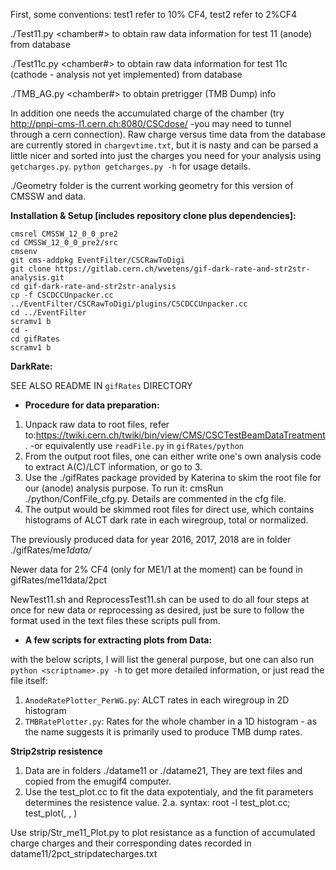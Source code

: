 First, some conventions: test1 refer to 10% CF4, test2 refer to 2%CF4

./Test11.py <chamber#> <HV> to obtain raw data information for test 11 (anode) from database

./Test11c.py <chamber#> <HV> to obtain raw data information for test 11c (cathode - analysis not yet implemented) from database

./TMB_AG.py <chamber#> <HV> to obtain pretrigger (TMB Dump) info

In addition one needs the accumulated charge of the chamber (try http://pnpi-cms-l1.cern.ch:8080/CSCdose/ -you may need to tunnel through a cern connection). Raw charge versus time data from the database are currently stored in `chargevtime.txt`, but it is nasty and can be parsed a little nicer and sorted into just the charges you need for your analysis using ``getcharges.py``. ``python getcharges.py -h`` for usage details.

./Geometry folder is the current working geometry for this version of CMSSW and data.

**Installation & Setup [includes repository clone plus dependencies]:**

```
cmsrel CMSSW_12_0_0_pre2
cd CMSSW_12_0_0_pre2/src
cmsenv
git cms-addpkg EventFilter/CSCRawToDigi
git clone https://gitlab.cern.ch/wvetens/gif-dark-rate-and-str2str-analysis.git
cd gif-dark-rate-and-str2str-analysis
cp -f CSCDCCUnpacker.cc ../EventFilter/CSCRawToDigi/plugins/CSCDCCUnpacker.cc 
cd ../EventFilter
scramv1 b
cd -
cd gifRates
scramv1 b
```

**DarkRate:** 

SEE ALSO README IN ``gifRates`` DIRECTORY


*  **Procedure for data preparation:**

1. Unpack raw data to root files, refer to:https://twiki.cern.ch/twiki/bin/view/CMS/CSCTestBeamDataTreatment. 
    -or equivalently use ``readFile.py`` in ``gifRates/python``
2. From the output root files, one can either write one's own analysis code to extract A(C)/LCT information, or go to 3.
3. Use the ./gifRates package provided by Katerina to skim the root file for our (anode) analysis purpose. To run it: cmsRun ./python/ConfFile_cfg.py. Details are commented in the cfg file.
4. The output would be skimmed root files for direct use, which contains histograms of ALCT dark rate in each wiregroup, total or normalized.

The previously produced data for year 2016, 2017, 2018 are in folder ./gifRates/me*1data/*

Newer data for 2% CF4 (only for ME1/1 at the moment) can be found in gifRates/me11data/2pct

NewTest11.sh and ReprocessTest11.sh can be used to do all four steps at once for new data or reprocessing as desired, just be sure to follow the format used in the text files these scripts pull from. 



*  **A few scripts for extracting plots from Data:**

with the below scripts, I will list the general purpose, but one can also run ``python <scriptname>.py -h`` to get more detailed information, or just read the file itself:

1.  ``AnodeRatePlotter_PerWG.py``: ALCT rates in each wiregroup in 2D histogram
2.  ``TMBRatePlotter.py``: Rates for the whole chamber in a 1D histogram - as the name suggests it is primarily used to produce TMB dump rates.




**Strip2strip resistence**

1.  Data are in folders ./datame11 or ./datame21, They are text files and copied from the emugif4 computer. 
2.  Use the test_plot.cc to fit the data expotentialy, and the fit parameters determines the resistence value. 
2.a.    syntax: root -l test_plot.cc; test_plot(<DIRECTORY>, <FILENAME>, <EXT>)

Use strip/Str_me11_Plot.py to plot resistance as a function of accumulated charge
charges and their corresponding dates recorded in datame11/2pct_stripdatecharges.txt



